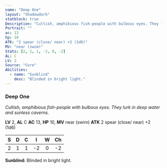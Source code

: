 ```yaml
---
name: "Deep One"
layout: "Shadowdark"
statblock: true
Description: "Cultish, amphibious fish-people with bulbous eyes. They lurk in deep water and sunless caverns."
Portrait: ""
ac: 13
hp: 10
ATK: "2 spear (close/ near) +2 (1d6)"
MV: "near (swim)"
Stats: [2, 1, 1, -2, 0, -2]
AL: C
LV: 2
Source: "Core"
Abilities:
  - name: "Sunblind"
    desc: "Blinded in bright light."
---
```


### Deep One

_Cultish, amphibious fish-people with bulbous eyes. They lurk in deep water and sunless caverns._

**LV** 2, **AL** C
**AC** 13, **HP** 10, **MV** near (swim)
**ATK** 2 spear (close/ near) +2 (1d6)

|  S  |  D  |  C  |  I  |  W  |  Ch  |
|:---:|:---:|:---:|:---:|:---:|:----:|
| 2 | 1 | 1 | -2 | 0 | -2 |

**Sunblind:** Blinded in bright light.

